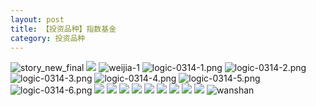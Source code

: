 ```yaml
---
layout: post
title: 【投资品种】指数基金
category: 投资品种
---
```

![story_new_final](http://rbwl8nwm4.hd-bkt.clouddn.com/img/story_new_final_0322.png)
![](http://rbwl8nwm4.hd-bkt.clouddn.com/img/factors-220327-2.png)
![weijia-1](http://rbwl8nwm4.hd-bkt.clouddn.com/img/weijia-1.jpg)
![logic-0314-1.png](http://rbwl8nwm4.hd-bkt.clouddn.com/img/logic-0314-1.png)
![logic-0314-2.png](http://rbwl8nwm4.hd-bkt.clouddn.com/img/logic-0314-2.png)
![logic-0314-3.png](http://rbwl8nwm4.hd-bkt.clouddn.com/img/logic-0314-3.png)
![logic-0314-4.png](http://rbwl8nwm4.hd-bkt.clouddn.com/img/logic-0314-4.png)
![logic-0314-5.png](http://rbwl8nwm4.hd-bkt.clouddn.com/img/logic-0314-5.png)
![logic-0314-6.png](http://rbwl8nwm4.hd-bkt.clouddn.com/img/logic-0314-6.png)
![](http://rbwl8nwm4.hd-bkt.clouddn.com/img/etf-0316-1.png)
![](http://rbwl8nwm4.hd-bkt.clouddn.com/img/etf-0316-2.png)
![](http://rbwl8nwm4.hd-bkt.clouddn.com/img/etf-0319-1.jpeg)
![](http://rbwl8nwm4.hd-bkt.clouddn.com/img/factors-220404-4.png)
![](http://rbwl8nwm4.hd-bkt.clouddn.com/img/etf-220405-1.png)
![](http://rbwl8nwm4.hd-bkt.clouddn.com/img/fragment-220403-1.png)
![](http://rbwl8nwm4.hd-bkt.clouddn.com/img/fragment-220403-2.png)
![](http://rbwl8nwm4.hd-bkt.clouddn.com/img/factors-220419-2.png)
![](http://rbwl8nwm4.hd-bkt.clouddn.com/img/factors-220419-3.png)
![wanshan](http://rbwl8nwm4.hd-bkt.clouddn.com/img/wanshan.png)
